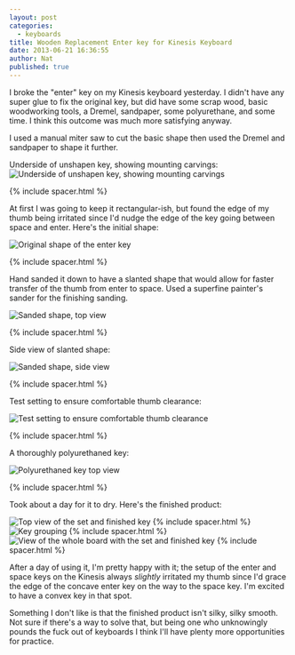 ```yaml
---
layout: post
categories:
  - keyboards
title: Wooden Replacement Enter key for Kinesis Keyboard
date: 2013-06-21 16:36:55
author: Nat
published: true
---
```

I broke the "enter" key on my Kinesis keyboard yesterday.  I didn't have any
super glue to fix the original key, but did have some scrap wood, basic woodworking tools, a Dremel, sandpaper, some polyurethane, and some time.  I think this outcome was much more satisfying anyway.

I used a manual miter saw to cut the basic shape then used the Dremel and
sandpaper to shape it further.

Underside of unshapen key, showing mounting carvings:
![Underside of unshapen key, showing mounting carvings][Unshapen key underside]

{% include spacer.html %}

At first I was going to keep it rectangular-ish, but found the edge of my thumb
being irritated since I'd nudge the edge of the key going between space and
enter.  Here's the initial shape:

![Original shape of the enter key][Initial shape]

{% include spacer.html %}

Hand sanded it down to have a slanted shape that would allow for faster transfer
of the thumb from enter to space.  Used a superfine painter's sander for the
finishing sanding.

![Sanded shape, top view][Sanded shape top]

{% include spacer.html %}

Side view of slanted shape:

![Sanded shape, side view][Sanded shape side]

{% include spacer.html %}

Test setting to ensure comfortable thumb clearance:

![Test setting to ensure comfortable thumb clearance][Test setting]

{% include spacer.html %}

A thoroughly polyurethaned key:

![Polyurethaned key top view][Polyurethaned key top view]

{% include spacer.html %}

Took about a day for it to dry.  Here's the finished product:

![Top view of the set and finished key][Key finished close view]
{% include spacer.html %}
![Key grouping][Key finished mid view]
{% include spacer.html %}
![View of the whole board with the set and finished key][Key finished whole board]
{% include spacer.html %}

[Unshapen key underside]: http://narf.openphoto.me.s3.amazonaws.com/custom/201306/IMG_20130620_154856-6bed44_870x870.jpg "Preshapen key showing carved mounting brackets on underside"
[Initial shape]: http://narf.openphoto.me.s3.amazonaws.com/custom/201306/IMG_20130620_154932-245558_870x870.jpg
[Sanded shape top]: http://narf.openphoto.me.s3.amazonaws.com/custom/201306/IMG_20130620_161041-987d51_870x870.jpg
[Sanded shape side]: http://narf.openphoto.me.s3.amazonaws.com/custom/201306/IMG_20130620_161024-9744a5_870x870.jpg
[Test setting]: http://narf.openphoto.me.s3.amazonaws.com/custom/201306/IMG_20130620_161308-69294c_870x870.jpg
[Polyurethaned key top view]: http://narf.openphoto.me.s3.amazonaws.com/custom/201306/IMG_20130620_162132-2f6776_870x870.jpg
[Key finished close view]: http://narf.openphoto.me.s3.amazonaws.com/custom/201306/IMG_20130621_154946-823c39_870x870.jpg
[Key finished mid view]: http://narf.openphoto.me.s3.amazonaws.com/custom/201306/IMG_20130621_155002-76d0a8_870x870.jpg
[Key finished whole board]: http://narf.openphoto.me.s3.amazonaws.com/custom/201306/IMG_20130621_161526-2cb804_870x870.jpg

After a day of using it, I'm pretty happy with it; the setup of the enter and
space keys on the Kinesis always *slightly* irritated my thumb since I'd grace the
edge of the concave enter key on the way to the space key.  I'm excited to have
a convex key in that spot.

Something I don't like is that the finished product isn't silky, silky smooth.  Not
sure if there's a way to solve that, but being one who unknowingly pounds the
fuck out of keyboards I think I'll have plenty more opportunities for practice.


